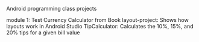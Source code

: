 Android programming class projects

module 1: Test Currency Calculator from Book
layout-project: Shows how layouts work in Android Studio
TipCalculator: Calculates the 10%, 15%, and 20% tips for a given bill value